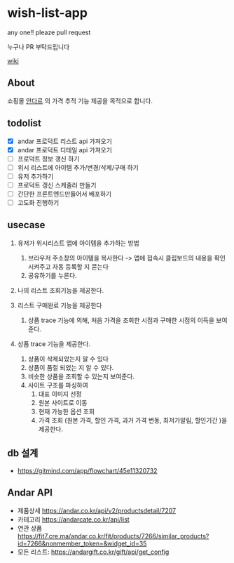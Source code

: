 # wish-list-app
any one!! pleaze pull request

누구나 PR 부탁드립니다


[wiki](https://github.com/Po-Zzo/wish-list-app.wiki.git)


## About
쇼핑몰 [안다르](https://andar.co.kr/product/detail.html?product_no=7295&cate_no=2030&display_group=1#none) 의 가격 추적 기능 제공을 목적으로 합니다.


## todolist

- [x] andar 프로덕트 리스트 api 가져오기
- [x] andar 프로덕트 디테일 api 가져오기
- [ ] 프로덕트 정보 갱신 하기 
- [ ] 위시 리스트에 아이템 추가/변경/삭제/구매 하기 
- [ ] 유저 추가하기
- [ ] 프로덕트 갱신 스케줄러 만들기 
- [ ] 간단한 프론트엔드만들어서 배포하기
- [ ] 고도화 진행하기

## usecase
1. 유저가 위시리스트 앱에 아이템을 추가하는 방법
    1. 브라우저 주소창의 아이템을 복사한다 -> 앱에 접속시 클립보드의 내용을 확인시켜주고 자동 등록할 지 묻는다
    2. 공유하기를 누른다. 

1. 나의 리스트 조회기능을 제공한다.
1. 리스트 구매완료 기능을 제공한다
    1. 상품 trace 기능에 의해, 처음 가격을 조회한 시점과 구매한 시점의 이득을 보여준다. 
1. 상품 trace 기능을 제공한다.
    1. 상품이 삭제되었는지 알 수 있다
    1. 상품이 품절 되었는 지 알 수 있다.
    1. 비슷한 상품을 조회할 수 있는지 보여준다.
    1. 사이트 구조를 파싱하여
        1. 대표 이미지 선정
        1. 원본 사이트로 이동
        1. 현재 가능한 옵션 조회
        1. 가격 조회 (원본 가격, 할인 가격, 과거 가격 변동, 최저가알림, 할인기간  )을 제공한다. 

## db 설계
- https://gitmind.com/app/flowchart/45e11320732

## Andar API
- 제품상세 https://andar.co.kr/api/v2/productsdetail/7207
- 카테고리 https://andarcate.co.kr/api/list
- 연관 상품 https://fit7.cre.ma/andar.co.kr/fit/products/7266/similar_products?id=7266&nonmember_token=&widget_id=35
- 모든 리스트: https://andargift.co.kr/gift/api/get_config


 

